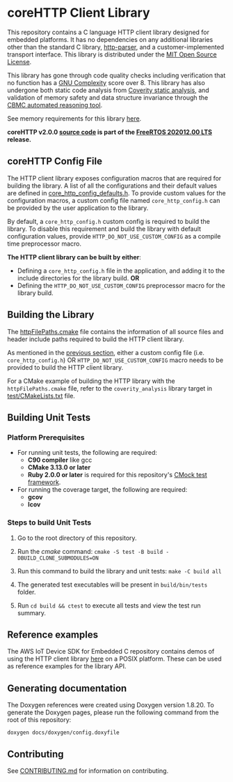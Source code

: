 # coreHTTP Client Library

This repository contains a C language HTTP client library designed for embedded
platforms. It has no dependencies on any additional libraries other than the
standard C library, [http-parser](https://github.com/nodejs/http-parser), and
a customer-implemented transport interface. This library is distributed under
the [MIT Open Source License](LICENSE).

This library has gone through code quality checks including verification that no
function has a [GNU Complexity](https://www.gnu.org/software/complexity/manual/complexity.html)
score over 8. This library has also undergone both static code analysis from
[Coverity static analysis](https://scan.coverity.com/), and validation of memory
safety and data structure invariance through the
[CBMC automated reasoning tool](https://www.cprover.org/cbmc/).

See memory requirements for this library [here](https://docs.aws.amazon.com/embedded-csdk/202012.00/lib-ref/libraries/standard/coreHTTP/docs/doxygen/output/html/index.html#http_memory_requirements).

**coreHTTP v2.0.0 [source code](https://github.com/FreeRTOS/coreHTTP/tree/v2.0.0/source) is part of the [FreeRTOS 202012.00 LTS](https://github.com/FreeRTOS/FreeRTOS-LTS/tree/202012.00_LTS) release.**

## coreHTTP Config File

The HTTP client library exposes configuration macros that are required for
building the library. A list of all the configurations and their default values
are defined in [core_http_config_defaults.h](source/include/core_http_config_defaults.h).
To provide custom values for the configuration macros, a custom config file
named `core_http_config.h` can be provided by the user application to the library.

By default, a `core_http_config.h` custom config is required to build the
library. To disable this requirement and build the library with default
configuration values, provide `HTTP_DO_NOT_USE_CUSTOM_CONFIG` as a compile time
preprocessor macro.

**The HTTP client library can be built by either**:
* Defining a `core_http_config.h` file in the application, and adding it to the
include directories for the library build.
**OR**
* Defining the `HTTP_DO_NOT_USE_CUSTOM_CONFIG` preprocessor macro for the
library build.

## Building the Library

The [httpFilePaths.cmake](httpFilePaths.cmake) file contains the information of
all source files and header include paths required to build the HTTP client
library.

As mentioned in the [previous section](#coreHTTP-Config-File), either a custom
config file (i.e. `core_http_config.h`) OR `HTTP_DO_NOT_USE_CUSTOM_CONFIG` macro
needs to be provided to build the HTTP client library.

For a CMake example of building the HTTP library with the `httpFilePaths.cmake`
file, refer to the `coverity_analysis` library target in
[test/CMakeLists.txt](test/CMakeLists.txt) file.

## Building Unit Tests

### Platform Prerequisites

- For running unit tests, the following are required:
    - **C90 compiler** like gcc
    - **CMake 3.13.0 or later**
    - **Ruby 2.0.0 or later** is required for this repository's
      [CMock test framework](https://github.com/ThrowTheSwitch/CMock).
- For running the coverage target, the following are required:
    - **gcov**
    - **lcov**

### Steps to build **Unit Tests**

1. Go to the root directory of this repository.

1. Run the *cmake* command: `cmake -S test -B build -DBUILD_CLONE_SUBMODULES=ON `

1. Run this command to build the library and unit tests: `make -C build all`

1. The generated test executables will be present in `build/bin/tests` folder.

1. Run `cd build && ctest` to execute all tests and view the test run summary.

## Reference examples

The AWS IoT Device SDK for Embedded C repository contains demos of using the HTTP client
library [here](https://github.com/aws/aws-iot-device-sdk-embedded-C/tree/main/demos/http)
on a POSIX platform. These can be used as reference examples for the library API.

## Generating documentation

The Doxygen references were created using Doxygen version 1.8.20. To generate the
Doxygen pages, please run the following command from the root of this repository:

```shell
doxygen docs/doxygen/config.doxyfile
```

## Contributing

See [CONTRIBUTING.md](./.github/CONTRIBUTING.md) for information on contributing.
